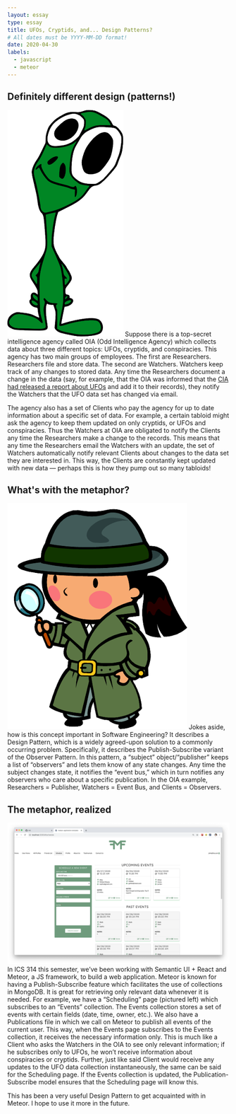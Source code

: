 ```yaml
---
layout: essay
type: essay
title: UFOs, Cryptids, and... Design Patterns?
# All dates must be YYYY-MM-DD format!
date: 2020-04-30
labels:
  - javascript
  - meteor
---
```

## Definitely different design (patterns!)
<img class="ui small right floated image" src="../images/alien.png" alt="">
Suppose there is a top-secret intelligence agency called OIA (Odd Intelligence Agency) which collects data about three different topics: UFOs, cryptids, and conspiracies. This agency has two main groups of employees. The first are Researchers. Researchers file and store data. The second are Watchers. Watchers keep track of any changes to stored data. Any time the Researchers document a change in the data (say, for example, that the OIA was informed that the <a href="https://www.bbc.com/news/world-us-canada-52457805">CIA had released a report about UFOs</a> and add it to their records), they notify the Watchers that the UFO data set has changed via email. 

The agency also has a set of Clients who pay the agency for up to date information about a specific set of data. For example, a certain tabloid might ask the agency to keep them updated on only cryptids, or UFOs and conspiracies. Thus the Watchers at OIA are obligated to notify the Clients any time the Researchers make a change to the records. This means that any time the Researchers email the Watchers with an update, the set of Watchers automatically notify relevant Clients about changes to the data set they are interested in. This way, the Clients are constantly kept updated with new data — perhaps this is how they pump out so many tabloids!

## What's with the metaphor?
<img class="ui small left floated image" src="../images/observation.png" alt="">
Jokes aside, how is this concept important in Software Engineering? It describes a Design Pattern, which is a widely agreed-upon solution to a commonly occurring problem. Specifically, it describes the Publish-Subscribe variant of the Observer Pattern. In this pattern, a “subject” object/“publisher” keeps a list of “observers” and lets them know of any state changes. Any time the subject changes state, it notifies the “event bus,” which in turn notifies any observers who care about a specific publication. In the OIA example, Researchers = Publisher, Watchers = Event Bus, and Clients = Observers.


## The metaphor, realized
<img class="ui left floated image" src="../images/schedule.png" alt="">
In ICS 314 this semester, we’ve been working with Semantic UI + React and Meteor, a JS framework, to build a web application. Meteor is known for having a Publish-Subscribe feature which facilitates the use of collections in MongoDB. It is great for retrieving only relevant data whenever it is needed. For example, we have a “Scheduling” page (pictured left) which subscribes to an “Events” collection. The Events collection stores a set of events with certain fields (date, time, owner, etc.). We also have a Publications file in which we call on Meteor to publish all events of the current user. This way, when the Events page subscribes to the Events collection, it receives the necessary information only. This is much like a Client who asks the Watchers in the OIA to see only relevant information; if he subscribes only to UFOs, he won’t receive information about conspiracies or cryptids. Further, just like said Client would receive any updates to the UFO data collection instantaneously, the same can be said for the Scheduling page. If the Events collection is updated, the Publication-Subscribe model ensures that the Scheduling page will know this.

This has been a very useful Design Pattern to get acquainted with in Meteor. I hope to use it more in the future.
